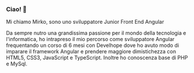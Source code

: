 ### Ciao! 👋

Mi chiamo Mirko, sono uno sviluppatore Junior Front End Angular

Da sempre nutro una grandissima passione per il mondo della tecnologia e l'informatica, ho intrapreso il mio percorso come sviluppatore Angular frequentando un corso di 6 mesi con Develhope dove ho avuto modo di imparare il framework Angular e prendere maggiore dimistichezza con HTML5, CSS3, JavaScript e TypeScript. Inoltre ho conoscenza base di PHP e MySql.



<!--
**giglioDomenicoMirko/giglioDomenicoMirko** is a ✨ _special_ ✨ repository because its `README.md` (this file) appears on your GitHub profile.

Here are some ideas to get you started:

- 🔭 I’m currently working on ...
- 🌱 I’m currently learning ...
- 👯 I’m looking to collaborate on ...
- 🤔 I’m looking for help with ...
- 💬 Ask me about ...
- 📫 How to reach me: ...
- 😄 Pronouns: ...
- ⚡ Fun fact: ...
-->
